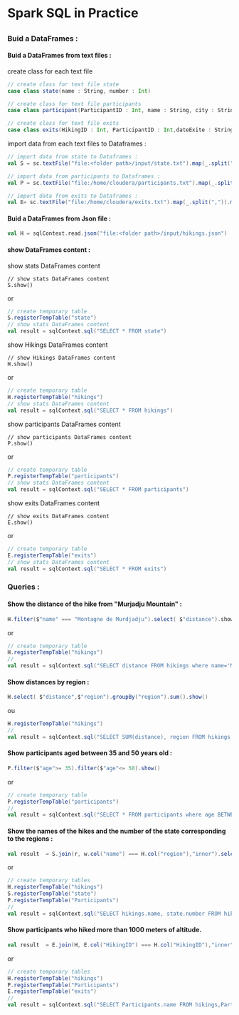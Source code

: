 # Spark SQL in Practice

##

### Buid a DataFrames :

#### Buid a DataFrames from text files :
create class for each text file

```scala
// create class for text file state
case class state(name : String, number : Int)
```

```scala
// create class for text file participants
case class participant(ParticipantID : Int, name : String, city : String, age : Int)
```

```scala
// create class for text file exits
case class exits(HikingID : Int, ParticipantID : Int,dateExite : String, durationExit : String)
```

import data from each text files to Dataframes :

```scala
// import data from state to Dataframes :
val S = sc.textFile("file:<folder path>/input/state.txt").map(_.split(",")).map(p => state(p(0),p(2).toInt)).toDF()
```

```scala
// import data from participants to Dataframes :
val P = sc.textFile("file:/home/cloudera/participants.txt").map(_.split(",")).map(p => participant(p(0).toInt,p(1),p(2),p(3).toInt)).toDF()
```

```scala
// import data from exits to Dataframes :
val E= sc.textFile("file:/home/cloudera/exits.txt").map(_.split(",")).map(p => exits(p(0).toInt,p(1).toInt,p(2),p(3))).toDF()
```

#### Buid a DataFrames from Json file :

```scala
val H = sqlContext.read.json("file:<folder path>/input/hikings.json")
```

#### show DataFrames content : 

show stats DataFrames content

```
// show stats DataFrames content
S.show()
```
or
```scala
// create temporary table
S.registerTempTable("state")
// show stats DataFrames content
val result = sqlContext.sql("SELECT * FROM state")
```

show Hikings DataFrames content
```
// show Hikings DataFrames content
H.show()
```
or
```scala
// create temporary table
H.registerTempTable("hikings")
// show stats DataFrames content
val result = sqlContext.sql("SELECT * FROM hikings")
```

show participants DataFrames content

```
// show participants DataFrames content
P.show()
```
or
```scala
// create temporary table
P.registerTempTable("participants")
// show stats DataFrames content
val result = sqlContext.sql("SELECT * FROM participants")
```

show exits DataFrames content

```
// show exits DataFrames content
E.show()
```
or
```scala
// create temporary table
E.registerTempTable("exits")
// show stats DataFrames content
val result = sqlContext.sql("SELECT * FROM exits")
```

### Queries :

#### Show the distance of the hike from "Murjadju Mountain" :
```scala
H.filter($"name" === "Montagne de Murdjadju").select( $"distance").show
```	
or
```scala
// create temporary table
H.registerTempTable("hikings")
//
val result = sqlContext.sql("SELECT distance FROM hikings where name='Montagne de Murdjadju'")
```

#### Show distances by region :

```scala
H.select( $"distance",$"region").groupBy("region").sum().show()
```
ou
```scala
H.registerTempTable("hikings")
//
val result = sqlContext.sql("SELECT SUM(distance), region FROM hikings GROUP BY region").show 
```

#### Show participants aged between 35 and 50 years old :
```scala
P.filter($"age">= 35).filter($"age"<= 50).show()
```
or
```scala
// create temporary table
P.registerTempTable("participants")
//
val result = sqlContext.sql("SELECT * FROM participants where age BETWEEN 35 AND 50 ").show
```

#### Show the names of the hikes and the number of the state corresponding to the regions : 

```scala
val result  = S.join(r, w.col("name") === H.col("region"),"inner").select(H.$"name", S.$"number").show()
```	
or
```scala
// create temporary tables
H.registerTempTable("hikings")
S.registerTempTable("state")
P.registerTempTable("Participants")
//
val result = sqlContext.sql("SELECT hikings.name, state.number FROM hikings,state WHERE hikings.region = state.name").show()
```

#### Show participants who hiked more than 1000 meters of altitude.

```scala
val result  = E.join(H, E.col("HikingID") === H.col("HikingID"),"inner").join(P, E.col("ParticipantID") === P.col("ParticipantID"),"inner").filter($"altitude" > 1000).select(H.$"name").show()
```
or
```scala
// create temporary tables
H.registerTempTable("hikings")
P.registerTempTable("Participants")
E.registerTempTable("exits")
//
val result = sqlContext.sql("SELECT Participants.name FROM hikings,Participants,exits WHERE exits.HikingID = hikings.HikingID AND  exits.ParticipantID = Participants.ParticipantID AND hikings.altitude>1000 ").show
```
